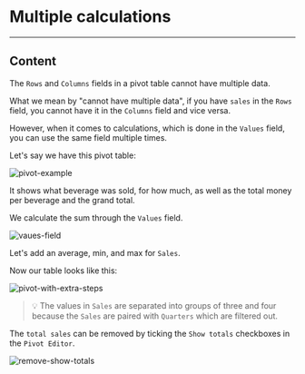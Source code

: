﻿---
author: Stefan-Stojanovic

type: normal

category: how to

---

# Multiple calculations

---
## Content

The `Rows` and `Columns` fields in a pivot table cannot have multiple data. 

What we mean by "cannot have multiple data", if you have `sales` in the `Rows` field, you cannot have it in the `Columns` field and vice versa.

However, when it comes to calculations, which is done in the `Values` field, you can use the same field multiple times.

Let's say we have this pivot table:

![pivot-example](https://img.enkipro.com/f052ac1d6acf799bb9968e03e59d7c3e.png)

It shows what beverage was sold, for how much, as well as the total money per beverage and the grand total.

We calculate the sum through the `Values` field.

![vaues-field](https://img.enkipro.com/94758d4d7aa0282706524098c9e94285.png)

Let's add an average, min, and max for `Sales`.

Now our table looks like this:

![pivot-with-extra-steps](https://img.enkipro.com/ac105e7d7306bbdbb0feb3f47b6d2684.png)

>💡 The values in `Sales` are separated into groups of three and four because the `Sales` are paired with `Quarters` which are filtered out.

The `total sales` can be removed by ticking the `Show totals` checkboxes in the `Pivot Editor`.

![remove-show-totals](https://img.enkipro.com/a05db513f475d7a30bc2c8fbb569695c.png)